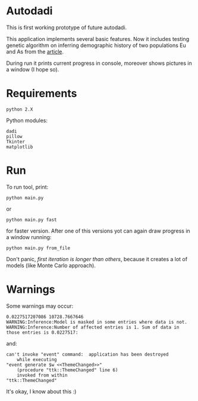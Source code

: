 # Autodadi
This is first working prototype of future autodadi.

This application implements several basic features. Now it includes testing genetic algorithm on inferring demographic history of two populations Eu and As from the [article](http://journals.plos.org/plosgenetics/article?id=10.1371/journal.pgen.1000695).

During run it prints current progress in console, moreover shows pictures in a window (I hope so).

# Requirements
```
python 2.X
```
Python modules:
```
dadi
pillow
Tkinter
matplotlib
```


# Run
To run tool, print:
```
python main.py 
```
or
```
python main.py fast
```
for faster version.
After one of this versions yot can again draw progress in a window running:
```
python main.py from_file
```

Don't panic, *first iteration is longer than others*, because it creates a lot of models (like Monte Carlo approach).

# Warnings
Some warnings may occur:
```
0.0227517207086 10728.7667646
WARNING:Inference:Model is masked in some entries where data is not.
WARNING:Inference:Number of affected entries is 1. Sum of data in those entries is 0.0227517:
```
and:
```
can't invoke "event" command:  application has been destroyed
    while executing
"event generate $w <<ThemeChanged>>"
    (procedure "ttk::ThemeChanged" line 6)
    invoked from within
"ttk::ThemeChanged"
```

It's okay, I know about this :)
